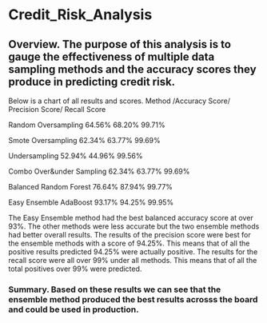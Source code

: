 # Credit_Risk_Analysis
## Overview. The purpose of this analysis is to gauge the effectiveness of multiple data sampling methods and the accuracy scores they produce in predicting credit risk.
Below is a chart of all results and scores.
Method	/Accuracy Score/	Precision Score/	Recall Score
			
Random Oversampling	64.56%	68.20%	99.71%
			
Smote Oversampling	62.34%	63.77%	99.69%
			
Undersampling	52.94%	44.96%	99.56%
			
Combo Over&under Sampling	62.34%	63.77%	99.69%
			
Balanced Random Forest	76.64%	87.94%	99.77%
			
Easy Ensemble AdaBoost	93.17%	94.25%	99.95%

The Easy Ensemble method had the best balanced accuracy score at over 93%. The other methods were less accurate but the two ensemble methods had better overall results.
The results of the precision score were best for the ensemble methods with a score of 94.25%. This means that of all the positive results predicted 94.25% were actually positive.
The results for the recall score were all over 99% under all methods. This means that of all the total positives over 99% were predicted. 
### Summary. Based on these results we can see that the ensemble method produced the best results acrosss the board and could be used in production.

